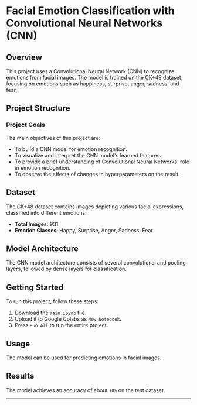 # Facial Emotion Classification with Convolutional Neural Networks (CNN)

## Overview
This project uses a Convolutional Neural Network (CNN) to recognize emotions from facial images. The model is trained on the CK+48 dataset, focusing on emotions such as happiness, surprise, anger, sadness, and fear.

## Project Structure

### Project Goals
The main objectives of this project are:
- To build a CNN model for emotion recognition.
- To visualize and interpret the CNN model's learned features.
- To provide a brief understanding of Convolutional Neural Networks' role in emotion recognition.
- To observe the effects of changes in hyperparameters on the result.

## Dataset
The CK+48 dataset contains images depicting various facial expressions, classified into different emotions.

- **Total Images**: 931
- **Emotion Classes**: Happy, Surprise, Anger, Sadness, Fear

## Model Architecture
The CNN model architecture consists of several convolutional and pooling layers, followed by dense layers for classification.

## Getting Started
To run this project, follow these steps:

1. Download the `main.ipynb` file.
2. Upload it to Google Colabs as `New Notebook`.
3. Press `Run All` to run the entire project.

## Usage
The model can be used for predicting emotions in facial images. 

## Results
The model achieves an accuracy of about `70%` on the test dataset. 

---
